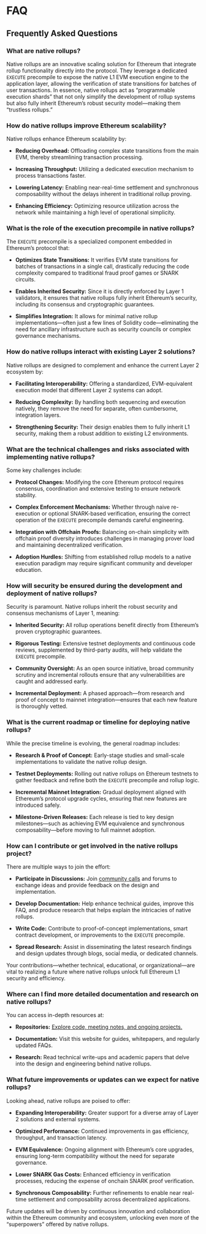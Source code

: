 # FAQ

## Frequently Asked Questions 

### What are native rollups?
Native rollups are an innovative scaling solution for Ethereum that integrate rollup functionality directly into the protocol. They leverage a dedicated `EXECUTE` precompile to expose the native L1 EVM execution engine to the application layer, allowing the verification of state transitions for batches of user transactions. In essence, native rollups act as “programmable execution shards” that not only simplify the development of rollup systems but also fully inherit Ethereum’s robust security model—making them “trustless rollups.”

### How do native rollups improve Ethereum scalability?

Native rollups enhance Ethereum scalability by:  

- **Reducing Overhead:** Offloading complex state transitions from the main EVM, thereby streamlining transaction processing.  

- **Increasing Throughput:** Utilizing a dedicated execution mechanism to process transactions faster.  

- **Lowering Latency:** Enabling near-real-time settlement and synchronous composability without the delays inherent in traditional rollup proving.  

- **Enhancing Efficiency:** Optimizing resource utilization across the network while maintaining a high level of operational simplicity.  


### What is the role of the execution precompile in native rollups?  

The `EXECUTE` precompile is a specialized component embedded in Ethereum’s protocol that:  

- **Optimizes State Transitions:** It verifies EVM state transitions for batches of transactions in a single call, drastically reducing the code complexity compared to traditional fraud proof games or SNARK circuits.  

- **Enables Inherited Security:** Since it is directly enforced by Layer 1 validators, it ensures that native rollups fully inherit Ethereum’s security, including its consensus and cryptographic guarantees.  

- **Simplifies Integration:** It allows for minimal native rollup implementations—often just a few lines of Solidity code—eliminating the need for ancillary infrastructure such as security councils or complex governance mechanisms.  


### How do native rollups interact with existing Layer 2 solutions?  

Native rollups are designed to complement and enhance the current Layer 2 ecosystem by:  

- **Facilitating Interoperability:** Offering a standardized, EVM-equivalent execution model that different Layer 2 systems can adopt.  

- **Reducing Complexity:** By handling both sequencing and execution natively, they remove the need for separate, often cumbersome, integration layers.  

- **Strengthening Security:** Their design enables them to fully inherit L1 security, making them a robust addition to existing L2 environments.  

### What are the technical challenges and risks associated with implementing native rollups?  

Some key challenges include:  

- **Protocol Changes:** Modifying the core Ethereum protocol requires consensus, coordination and extensive testing to ensure network stability.  

- **Complex Enforcement Mechanisms:** Whether through naive re-execution or optional SNARK-based verification, ensuring the correct operation of the `EXECUTE` precompile demands careful engineering.  

- **Integration with Offchain Proofs:** Balancing on-chain simplicity with offchain proof diversity introduces challenges in managing prover load and maintaining decentralized verification.  

- **Adoption Hurdles:** Shifting from established rollup models to a native execution paradigm may require significant community and developer education.  


### How will security be ensured during the development and deployment of native rollups?  

Security is paramount. Native rollups inherit the robust security and consensus mechanisms of Layer 1, meaning:  

- **Inherited Security:** All rollup operations benefit directly from Ethereum’s proven cryptographic guarantees.  

- **Rigorous Testing:** Extensive testnet deployments and continuous code reviews, supplemented by third-party audits, will help validate the `EXECUTE` precompile.  

- **Community Oversight:** As an open source initiative, broad community scrutiny and incremental rollouts ensure that any vulnerabilities are caught and addressed early.  

- **Incremental Deployment:** A phased approach—from research and proof of concept to mainnet integration—ensures that each new feature is thoroughly vetted.  


### What is the current roadmap or timeline for deploying native rollups?  

While the precise timeline is evolving, the general roadmap includes:  

- **Research & Proof of Concept:** Early-stage studies and small-scale implementations to validate the native rollup design.  

- **Testnet Deployments:** Rolling out native rollups on Ethereum testnets to gather feedback and refine both the `EXECUTE` precompile and rollup logic.  

- **Incremental Mainnet Integration:** Gradual deployment aligned with Ethereum’s protocol upgrade cycles, ensuring that new features are introduced safely.  

- **Milestone-Driven Releases:** Each release is tied to key design milestones—such as achieving EVM equivalence and synchronous composability—before moving to full mainnet adoption.  


### How can I contribute or get involved in the native rollups project?  

There are multiple ways to join the effort:  

- **Participate in Discussions:** Join [community calls](/b_research/#community-dev-calls) and forums to exchange ideas and provide feedback on the design and implementation.  

- **Develop Documentation:** Help enhance technical guides, improve this FAQ, and produce research that helps explain the intricacies of native rollups.  

- **Write Code:** Contribute to proof-of-concept implementations, smart contract development, or improvements to the `EXECUTE` precompile.  

- **Spread Research:** Assist in disseminating the latest research findings and design updates through blogs, social media, or dedicated channels.  

Your contributions—whether technical, educational, or organizational—are vital to realizing a future where native rollups unlock full Ethereum L1 security and efficiency.  


### Where can I find more detailed documentation and research on native rollups?  

You can access in-depth resources at:  

- **Repositories:** [Explore code, meeting notes, and ongoing projects.](https://github.com/native-rollups)  

- **Documentation:** Visit this website for guides, whitepapers, and regularly updated FAQs.  

- **Research:** Read technical write-ups and academic papers that delve into the design and engineering behind native rollups.

### What future improvements or updates can we expect for native rollups?  

Looking ahead, native rollups are poised to offer:  

- **Expanding Interoperability:** Greater support for a diverse array of Layer 2 solutions and external systems.  

- **Optimized Performance:** Continued improvements in gas efficiency, throughput, and transaction latency.  

- **EVM Equivalence:** Ongoing alignment with Ethereum’s core upgrades, ensuring long-term compatibility without the need for separate governance.  

- **Lower SNARK Gas Costs:** Enhanced efficiency in verification processes, reducing the expense of onchain SNARK proof verification.  

- **Synchronous Composability:** Further refinements to enable near real-time settlement and composability across decentralized applications.  
  
Future updates will be driven by continuous innovation and collaboration within the Ethereum community and ecosystem, unlocking even more of the “superpowers” offered by native rollups.
